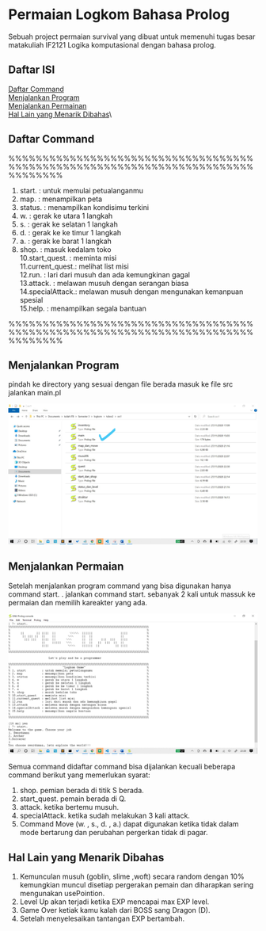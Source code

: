 # Permaian Logkom Bahasa Prolog
Sebuah project permaian survival yang dibuat untuk memenuhi tugas besar matakuliah IF2121 Logika komputasional dengan bahasa prolog.

## Daftar ISI
[Daftar Command](#daftar-command)\
[Menjalankan Program](#menjalankan-program)\
[Menjalankan Permainan](#menjalankan-permaian)\
[Hal Lain yang Menarik Dibahas](#hal-lain-yang-menarik-dibahas)\

## Daftar Command
 %%%%%%%%%%%%%%%%%%%%%%%%%%%%%%%%%%%%%%%%%%%%%%%%%%%%%%%%%%%%%%%%%%%%%%%%%%%%%%%%

1. start.        : untuk memulai petualanganmu                              
2. map.          : menampilkan peta                                        
3. status.       : menampilkan kondisimu terkini                         
4. w.            : gerak ke utara 1 langkah                               
5. s.            : gerak ke selatan 1 langkah                           
6. d.            : gerak ke ke timur 1 langkah
7. a.            : gerak ke barat 1 langkah
9. shop.         : masuk kedalam toko                                 
10.start_quest.  : meminta misi                                        
11.current_quest.: melihat list misi                                        
12.run.          : lari dari musuh dan ada kemungkinan gagal              
13.attack.       : melawan musuh dengan serangan biasa                    
14.specialAttack.: melawan musuh dengan mengunakan kemanpuan spesial       
15.help.         : menampilkan segala bantuan                               
 
 %%%%%%%%%%%%%%%%%%%%%%%%%%%%%%%%%%%%%%%%%%%%%%%%%%%%%%%%%%%%%%%%%%%%%%%%%%%%%%%%

## Menjalankan Program
pindah ke directory yang sesuai dengan file berada
masuk ke file src
jalankan main.pl

![Menjalankan Program](./ss2.png)

## Menjalankan Permaian  
Setelah menjalankan program command yang bisa digunakan hanya command start. .
jalankan command start. sebanyak 2 kali untuk massuk ke permaian dan memilih kareakter yang ada.

![Menjalankan Permaian](./ss.png)

Semua command didaftar command bisa dijalankan kecuali beberapa command berikut yang memerlukan syarat:
 1. shop. pemian berada di titik S berada.
 2. start_quest. pemain berada di Q.  
 3. attack. ketika bertemu musuh.
 4. specialAttack. ketika sudah melakukan 3 kali attack.
 5. Command Move (w. , s., d. , a.) dapat digunakan ketika tidak dalam mode bertarung dan perubahan pergerkan tidak di pagar.

## Hal Lain yang Menarik Dibahas
 1. Kemunculan musuh (goblin, slime ,woft) secara random dengan 10% kemungkian muncul disetiap pergerakan pemain dan diharapkan sering mengunakan usePointion.
 2. Level Up akan terjadi ketika EXP mencapai max EXP level.
 3. Game Over ketiak kamu kalah dari BOSS sang Dragon (D). 
 4. Setelah menyelesaikan tantangan EXP bertambah.                


